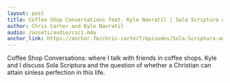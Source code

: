```yaml
---
layout: post
title: Coffee Shop Conversations feat. Kyle Navratil | Sola Scriptura and Christian Perfection
author: Chris Carter and Kyle Navratil
audio: /assets/audio/csc1.m4a
anchor_link: https://anchor.fm/chris-carter7/episodes/Sola-Scriptura-and-Christian-Perfection-feat--Kyle-Navratil-el855k
---
```


Coffee Shop Conversations: where I talk with friends in coffee shops. Kyle and I discuss Sola Scriptura and the question of whether a Christian can attain sinless perfection in this life.
